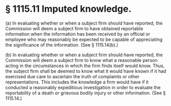 # § 1115.11   Imputed knowledge.

(a) In evaluating whether or when a subject firm should have reported, the Commission will deem a subject firm to have obtained reportable information when the information has been received by an official or employee who may reasonably be expected to be capable of appreciating the significance of the information. (See § 1115.14(b).)


(b) In evaluating whether or when a subject firm should have reported, the Commission will deem a subject firm to know what a reasonable person acting in the circumstances in which the firm finds itself would know. Thus, the subject firm shall be deemed to know what it would have known if it had exercised due care to ascertain the truth of complaints or other representations. This includes the knowledge a firm would have if it conducted a reasonably expeditious investigation in order to evaluate the reportability of a death or grievous bodily injury or other information. (See § 1115.14.)




